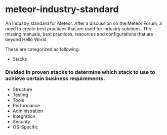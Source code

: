 # meteor-industry-standard
An industry standard for Meteor. After a discussion on the Meteor Forum, a need to create best practices that are used for industry solutions. The missing manuals, best practices, resources and configurations that are beyond Hello World.

These are categorized as following:
* Stacks
### Divided in proven stacks to determine which stack to use to achieve certain business requirements.
* Structure
* Testing
* Tools
* Performance
* Administration
* Integration
* Security
* OS-Specific
